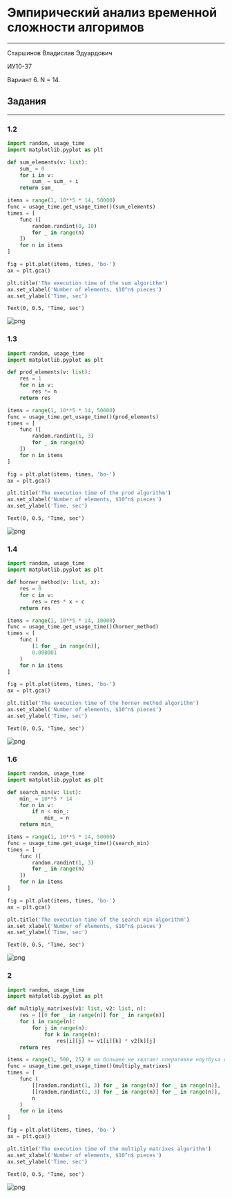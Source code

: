 # Эмпирический анализ временной сложности алгоримов

***

Старшинов Владислав Эдуардович

ИУ10-37

Вариант 6. N = 14.

## Задания 
***

### 1.2




```python
import random, usage_time
import matplotlib.pyplot as plt

def sum_elements(v: list):
    sum_ = 0
    for i in v:
        sum_ = sum_ + i
    return sum_

items = range(1, 10**5 * 14, 50000)
func = usage_time.get_usage_time()(sum_elements)
times = [
    func ([
        random.randint(0, 10)
        for _ in range(n)
    ])
    for n in items
]

fig = plt.plot(items, times, 'bo-')
ax = plt.gca()

plt.title('The execution time of the sum algorithm')
ax.set_xlabel('Number of elements, $10^n$ pieces')
ax.set_ylabel('Time, sec')
```




    Text(0, 0.5, 'Time, sec')




    
![png](lr1_files/lr1_2_1.png)
    


### 1.3


```python
import random, usage_time
import matplotlib.pyplot as plt

def prod_elements(v: list):
    res = 1
    for n in v:
        res *= n
    return res

items = range(1, 10**5 * 14, 50000)
func = usage_time.get_usage_time()(prod_elements)
times = [
    func ([
        random.randint(1, 3)
        for _ in range(n)
    ])
    for n in items
]

fig = plt.plot(items, times, 'bo-')
ax = plt.gca()

plt.title('The execution time of the prod algorithm')
ax.set_xlabel('Number of elements, $10^n$ pieces')
ax.set_ylabel('Time, sec')
```




    Text(0, 0.5, 'Time, sec')




    
![png](lr1_files/lr1_4_1.png)
    


### 1.4


```python
import random, usage_time
import matplotlib.pyplot as plt

def horner_method(v: list, x):
    res = 0
    for c in v:
        res = res * x + c
    return res

items = range(1, 10**5 * 14, 10000)
func = usage_time.get_usage_time()(horner_method)
times = [
    func (
        [1 for _ in range(n)],
        0.000001
    )
    for n in items
]

fig = plt.plot(items, times, 'bo-')
ax = plt.gca()

plt.title('The execution time of the horner method algorithm')
ax.set_xlabel('Number of elements, $10^n$ pieces')
ax.set_ylabel('Time, sec')
```




    Text(0, 0.5, 'Time, sec')




    
![png](lr1_files/lr1_6_1.png)
    


### 1.6


```python
import random, usage_time
import matplotlib.pyplot as plt

def search_min(v: list):
    min_ = 10**5 * 14
    for n in v:
        if n < min_:
            min_ = n
    return min_

items = range(1, 10**5 * 14, 50000)
func = usage_time.get_usage_time()(search_min)
times = [
    func ([
        random.randint(1, 3)
        for _ in range(n)
    ])
    for n in items
]

fig = plt.plot(items, times, 'bo-')
ax = plt.gca()

plt.title('The execution time of the search min algorithm')
ax.set_xlabel('Number of elements, $10^n$ pieces')
ax.set_ylabel('Time, sec')
```




    Text(0, 0.5, 'Time, sec')




    
![png](lr1_files/lr1_8_1.png)
    


### 2


```python
import random, usage_time
import matplotlib.pyplot as plt

def multiply_matrixes(v1: list, v2: list, n):
    res = [[0 for _ in range(n)] for _ in range(n)]
    for i in range(n):
        for j in range(n):
            for k in range(n):
                res[i][j] += v1[i][k] * v2[k][j]
    return res

items = range(1, 500, 25) # на большее не хватает оперативки ноутбука и личного терпения
func = usage_time.get_usage_time()(multiply_matrixes)
times = [
    func (
        [[random.randint(1, 3) for _ in range(n)] for _ in range(n)],
        [[random.randint(1, 3) for _ in range(n)] for _ in range(n)],
        n
    )
    for n in items
]

fig = plt.plot(items, times, 'bo-')
ax = plt.gca()

plt.title('The execution time of the multiply matrixes algorithm')
ax.set_xlabel('Number of elements, $10^n$ pieces')
ax.set_ylabel('Time, sec')
```




    Text(0, 0.5, 'Time, sec')




    
![png](lr1_files/lr1_10_1.png)
    

